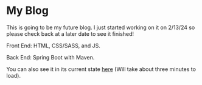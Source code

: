 # My Blog
This is going to be my future blog. I just started working on it on 2/13/24 so please check back at a later date to see it finished!

Front End: HTML, CSS/SASS, and JS.

Back End: Spring Boot with Maven.

You can also see it in its current state [here](https://blog-4rqo.onrender.com) (Will take about three minutes to load).
